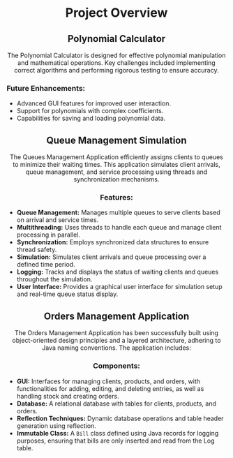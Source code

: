 <h1 align="center">Project Overview</h1>

<h2 align="center">Polynomial Calculator</h2>

<p align="center">
The Polynomial Calculator is designed for effective polynomial manipulation and mathematical operations. Key challenges included implementing correct algorithms and performing rigorous testing to ensure accuracy.
</p>

<h3>Future Enhancements:</h3>
<ul>
  <li>Advanced GUI features for improved user interaction.</li>
  <li>Support for polynomials with complex coefficients.</li>
  <li>Capabilities for saving and loading polynomial data.</li>
</ul>

<h2 align="center">Queue Management Simulation</h2>

<p align="center">
The Queues Management Application efficiently assigns clients to queues to minimize their waiting times. This application simulates client arrivals, queue management, and service processing using threads and synchronization mechanisms.
</p>

<h3 align="center">Features:</h3>
<ul>
  <li><strong>Queue Management:</strong> Manages multiple queues to serve clients based on arrival and service times.</li>
  <li><strong>Multithreading:</strong> Uses threads to handle each queue and manage client processing in parallel.</li>
  <li><strong>Synchronization:</strong> Employs synchronized data structures to ensure thread safety.</li>
  <li><strong>Simulation:</strong> Simulates client arrivals and queue processing over a defined time period.</li>
  <li><strong>Logging:</strong> Tracks and displays the status of waiting clients and queues throughout the simulation.</li>
  <li><strong>User Interface:</strong> Provides a graphical user interface for simulation setup and real-time queue status display.</li>
</ul>

<h2 align="center">Orders Management Application</h2>

<p align="center">
The Orders Management Application has been successfully built using object-oriented design principles and a layered architecture, adhering to Java naming conventions. The application includes:
</p>

<h3 align="center">Components:</h3>
<ul>
  <li><strong>GUI:</strong> Interfaces for managing clients, products, and orders, with functionalities for adding, editing, and deleting entries, as well as handling stock and creating orders.</li>
  <li><strong>Database:</strong> A relational database with tables for clients, products, and orders.</li>
  <li><strong>Reflection Techniques:</strong> Dynamic database operations and table header generation using reflection.</li>
  <li><strong>Immutable Class:</strong> A <code>Bill</code> class defined using Java records for logging purposes, ensuring that bills are only inserted and read from the Log table.</li>
</ul>
